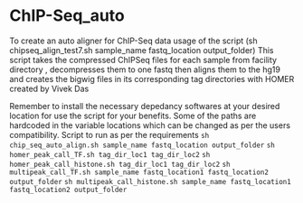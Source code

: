 # ChIP-Seq_auto
To create an auto aligner for ChIP-Seq data
usage of the script (sh chipseq_align_test7.sh sample_name fastq_location output_folder)
This script takes the compressed ChIPSeq files for each sample from facility directory , 
decompresses them to one fastq then aligns them to the hg19 and
creates the bigwig files in its corresponding tag directories with HOMER
created by Vivek Das

Remember to install the necessary depedancy softwares at your desired location for use the script for your benefits. Some of the paths are hardcoded in the variable locations which can be changed as per the users compatibility.
Script to run as per the requirements
`sh chip_seq_auto_align.sh sample_name fastq_location output_folder`
`sh homer_peak_call_TF.sh tag_dir_loc1 tag_dir_loc2`
`sh homer_peak_call_histone.sh tag_dir_loc1 tag_dir_loc2`
`sh multipeak_call_TF.sh sample_name fastq_location1 fastq_location2 output_folder`
`sh multipeak_call_histone.sh sample_name fastq_location1 fastq_location2 output_folder`
